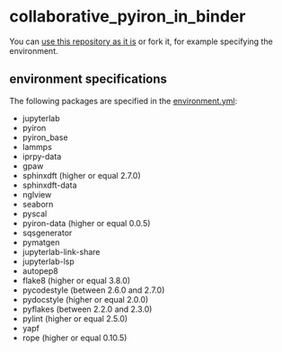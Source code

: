 # collaborative_pyiron_in_binder

You can [use this repository as it is](https://notebooks.mpcdf.mpg.de/binder/v2/git/https%3A%2F%2Fgitlab.mpcdf.mpg.de%2Fvistock%2Fcollaborative_pyiron_in_binder/HEAD) or fork it, for example specifying the environment.

## environment specifications
The following packages are specified in the [environment.yml](https://gitlab.mpcdf.mpg.de/vistock/pyiron_in_binder/-/blob/main/environment.yml):

- jupyterlab
- pyiron
- pyiron_base
- lammps
- iprpy-data
- gpaw
- sphinxdft (higher or equal 2.7.0)
- sphinxdft-data
- nglview
- seaborn
- pyscal
- pyiron-data (higher or equal 0.0.5)
- sqsgenerator
- pymatgen
- jupyterlab-link-share
- jupyterlab-lsp
- autopep8
- flake8 (higher or equal 3.8.0)
- pycodestyle (between 2.6.0 and 2.7.0)
- pydocstyle (higher or equal 2.0.0)
- pyflakes (between 2.2.0 and 2.3.0)
- pylint (higher or equal 2.5.0)
- yapf
- rope (higher or equal 0.10.5)
